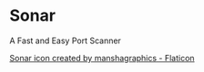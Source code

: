 # Sonar
 A Fast and Easy Port Scanner


<a href="https://www.flaticon.com/free-icons/sonar" title="sonar icons">Sonar icon created by manshagraphics - Flaticon</a>
